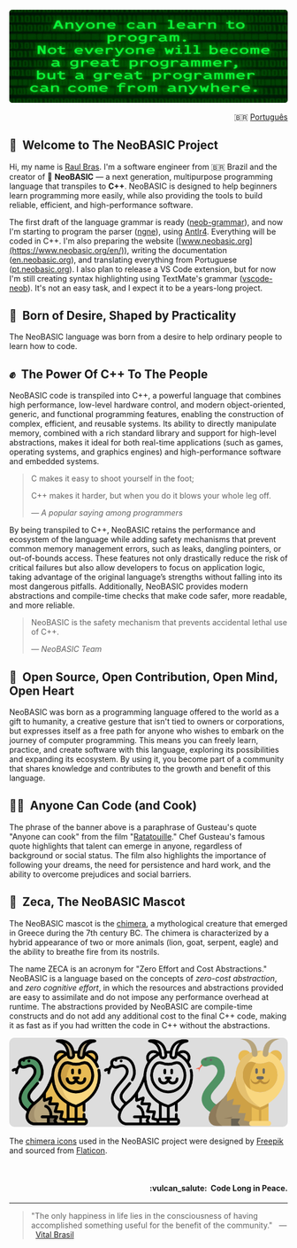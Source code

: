 ![NeoBASIC banner](https://raw.githubusercontent.com/neobasic/.github/main/assets/profile-banner_en.png)

<p align="right">🇧🇷 <a href="https://github.com/neobasic/.github/blob/main/profile/README_pt.md">Português</a></p>

## 🤗&nbsp; Welcome to The NeoBASIC Project

Hi, my name is [Raul Bras](https://github.com/teknolista). I'm a software engineer from 🇧🇷 Brazil and the creator of 🔰 **NeoBASIC** — a next generation, multipurpose programming language that transpiles to **C++**. NeoBASIC is designed to help beginners learn programming more easily, while also providing the tools to build reliable, efficient, and high-performance software.

The first draft of the language grammar is ready ([neob-grammar](https://github.com/neobasic/neob-grammar)), and now I'm starting to program the parser ([ngne](https://github.com/neobasic/ngne)), using [Antlr4](https://www.antlr.org/). Everything will be coded in C++. I'm also preparing the website ([www.neobasic.org](https://www.neobasic.org/en/)), writing the documentation ([en.neobasic.org](https://en.neobasic.org/)), and translating everything from Portuguese ([pt.neobasic.org](https://pt.neobasic.org/)). I also plan to release a VS Code extension, but for now I'm still creating syntax highlighting using TextMate's grammar ([vscode-neob](https://github.com/neobasic/vscode-neob)). It's not an easy task, and I expect it to be a years-long project.

## 🔰&nbsp; Born of Desire, Shaped by Practicality

The NeoBASIC language was born from a desire to help ordinary people to learn how to code.

## ✊&nbsp; The Power Of C++ To The People

NeoBASIC code is transpiled into C++, a powerful language that combines high performance, low-level hardware control, and modern object-oriented, generic, and functional programming features, enabling the construction of complex, efficient, and reusable systems. Its ability to directly manipulate memory, combined with a rich standard library and support for high-level abstractions, makes it ideal for both real-time applications (such as games, operating systems, and graphics engines) and high-performance software and embedded systems.

> C makes it easy to shoot yourself in the foot;
> 
> C++ makes it harder, but when you do it blows your whole leg off.
>
> — <cite>*A popular saying among programmers*</cite>

By being transpiled to C++, NeoBASIC retains the performance and ecosystem of the language while adding safety mechanisms that prevent common memory management errors, such as leaks, dangling pointers, or out-of-bounds access. These features not only drastically reduce the risk of critical failures but also allow developers to focus on application logic, taking advantage of the original language’s strengths without falling into its most dangerous pitfalls. Additionally, NeoBASIC provides modern abstractions and compile-time checks that make code safer, more readable, and more reliable.

> NeoBASIC is the safety mechanism that prevents accidental lethal use of C++.
>
> — <cite>*NeoBASIC Team*</cite>

## 💖&nbsp; Open Source, Open Contribution, Open Mind, Open Heart

NeoBASIC was born as a programming language offered to the world as a gift to humanity, a creative gesture that isn't tied to owners or corporations, but expresses itself as a free path for anyone who wishes to embark on the journey of computer programming. This means you can freely learn, practice, and create software with this language, exploring its possibilities and expanding its ecosystem. By using it, you become part of a community that shares knowledge and contributes to the growth and benefit of this language.

## 👨‍🍳&nbsp; Anyone Can Code (and Cook)

The phrase of the banner above is a paraphrase of Gusteau's quote "Anyone can cook" from the film "[Ratatouille](https://en.wikipedia.org/wiki/Ratatouille_(film))." Chef Gusteau's famous quote highlights that talent can emerge in anyone, regardless of background or social status. The film also highlights the importance of following your dreams, the need for persistence and hard work, and the ability to overcome prejudices and social barriers.

## 🦁&nbsp; Zeca, The NeoBASIC Mascot

The NeoBASIC mascot is the [chimera](https://en.wikipedia.org/wiki/Chimera_(creature)), a mythological creature that emerged in Greece during the 7th century BC. The chimera is characterized by a hybrid appearance of two or more animals (lion, goat, serpent, eagle) and the ability to breathe fire from its nostrils.

The name ZECA is an acronym for "Zero Effort and Cost Abstractions." NeoBASIC is a language based on the concepts of *zero-cost abstraction*, and *zero cognitive effort*, in which the resources and abstractions provided are easy to assimilate and do not impose any performance overhead at runtime. The abstractions provided by NeoBASIC are compile-time constructs and do not add any additional cost to the final C++ code, making it as fast as if you had written the code in C++ without the abstractions.

<p align="center"><img src="https://raw.githubusercontent.com/neobasic/.github/main/assets/chimera_icons.png" alt="Chimera icons adopted in the project."></p>

The [chimera icons](https://www.flaticon.com/free-icon/chimera_477118) used in the NeoBASIC project were designed by [Freepik](https://www.flaticon.com/authors/freepik) and sourced from [Flaticon](https://www.flaticon.com/).


<br />

<h4 align="right">:vulcan_salute:&nbsp; Code Long in Peace.</h4>

- - -

> "The only happiness in life lies in the consciousness of having accomplished something useful for the benefit of the community." &nbsp; — &nbsp; <a href="https://en.wikipedia.org/wiki/Vital_Brazil">Vital Brasil</a>
